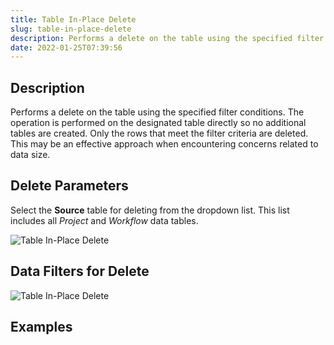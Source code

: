 ```yaml
---
title: Table In-Place Delete
slug: table-in-place-delete
description: Performs a delete on the table using the specified filter conditions
date: 2022-01-25T07:39:56
---
```



## Description


Performs a delete on the table using the specified filter conditions. The operation is performed on the designated table directly so no additional tables are created. Only the rows that meet the filter criteria are deleted. This may be an effective approach when encountering concerns related to data size.



## Delete Parameters


Select the **Source** table for deleting from the dropdown list. This list includes all *Project* and *Workflow* data tables.

![Table In-Place Delete](/images/table_inplace_table_selection.png)

## Data Filters for Delete

![Table In-Place Delete](/images/table_in-place_table_filter.png)




## Examples





